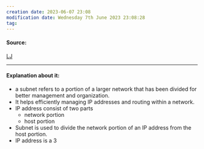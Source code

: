 ```yaml
---
creation date: 2023-06-07 23:08
modification date: Wednesday 7th June 2023 23:08:28
tag: 
---
```


#### Source:
[LJ](https://linuxjourney.com/lesson/ipv4)

--------------------------------------

#### Explanation about it:

* a subnet refers to a portion of a larger network that has been divided for better management and organization.
* It helps efficiently managing IP addresses and routing within a network.
* IP address consist of two parts
	* network portion
	* host portion
* Subnet is used to divide the network portion of an IP address from the host portion.
* IP address is a 3